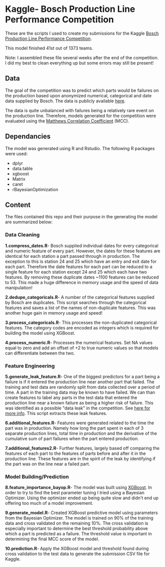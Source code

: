 # Kaggle- Bosch Production Line Performance Competition
These are the scripts I used to create my submissions for the Kaggle [Bosch Production Line Performance Competition](https://www.kaggle.com/c/bosch-production-line-performance).  

This model finished 41st out of 1373 teams.

Note: I assembled these file several weeks after the end of the competition.  I did my best to clean everything up but some errors may still be present!

## Data
The goal of the competition was to predict which parts would be failures on the production based upon anonymized numerical, categorical and date data supplied by Bosch.  The data is publicly available [here](https://www.kaggle.com/c/bosch-production-line-performance/data).

The data is quite unbalanced with failures being a relatively rare event on the production line.  Therefore, models generated for the competition were evaluated using the [Matthews Correlation Coefficient](https://en.wikipedia.org/wiki/Matthews_correlation_coefficient) (MCC).


## Dependancies
The model was generated using R and Rstudio.  The following R packages were used:

* dplyr
* data.table
* xgboost
* Matrix
* caret
* rBayesianOptimization

## Content

The files contained this repo and their purpose in the generating the model are summarized below:

### Data Cleaning
  **1.compress_dates.R**- Bosch supplied individual dates for every categorical and numeric feature of every part.  However, the dates for these features are identical for each station a part passed through in production.  The exception to this is station 24 and 25 which have an entry and exit date for each part.  Therefore the date features for each part can be reduced to a single feature for each station except 24 and 25 which each have two features. By removing these duplicate dates ~1100 features can be reduced to 53.  This made a huge difference in memory usage and the speed of data manipulation!

  **2.dedupe_categoricals.R**- A number of the categorical features supplied by Bosch are duplicates.  This script searches through the categorical features and saves a list of the names of non-duplicate features. This was another huge gain in memory usage and speed!

  **3.process_categoricals.R**- This processes the non-duplicated categorical features.  The category codes are encoded as integers which is required for building the model using XGBoost.

  **4.process_numeric.R**- Processes the numerical features. Set NA values equal to zero and add an offset of +2 to true numeric values so that models can differentiate between the two.

### Feature Engineering

  **5.generate_leak_feature.R**- One of the biggest predictors for a part being a failure is if it entered the production line near another part that failed.  The training and test data are randomly split from data collected over a period of time. A part in the training data may be known to have failed.  We can than create features to label any parts in the test data that entered the production line near a known failure as being a higher risk of failure.  This was identified as a possible "data leak" in the competition.  See [here for more info](https://www.kaggle.com/mmueller/bosch-production-line-performance/road-2-0-4). This script extracts these leak features.

  **6.additional_features.R**- Features were generated related to the time the part was in production.  Namely how long the part spent in each of 3 separate production lines, total time in production and the derivative of the cumulative sum of part failures when the part entered production.

  **7.additional_features2.R**- Further features, largely based off comparing the features of each part to the features of parts before and after it in the production line.  These features are in the spirit of the leak by identifying if the part was on the line near a failed part.

### Model Building/Prediction

  **8.feature_importance_bayop.R**- The model was built using [XGBoost](https://github.com/dmlc/xgboost).  In order to try to find the best parameter tuning I tried using a Bayesian Optimizer.  Using the optimizer ended up being quite slow and didn't end up offering too much of a model improvement.

  **9.generate_model.R**- Created XGBoost predictive model using parameters from the Bayesian Optimizer.  The model is trained on 90% of the training data and cross validated on the remaining 10%.  The cross validation is especially important to determine the best threshold probability above which a part is predicted as a failure.  The threshold value is important in determining the final MCC score of the model.

  **10.prediction.R**- Apply the XGBoost model and threshold found during cross validation to the test data to generate the submission CSV file for Kaggle.

